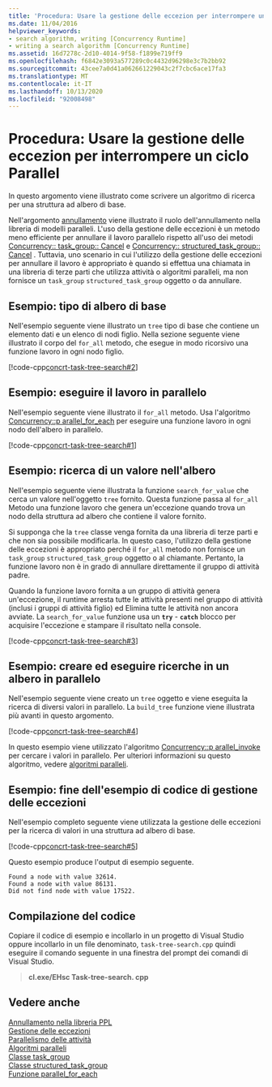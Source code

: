 ```yaml
---
title: 'Procedura: Usare la gestione delle eccezion per interrompere un ciclo Parallel'
ms.date: 11/04/2016
helpviewer_keywords:
- search algorithm, writing [Concurrency Runtime]
- writing a search algorithm [Concurrency Runtime]
ms.assetid: 16d7278c-2d10-4014-9f58-f1899e719ff9
ms.openlocfilehash: f6842e3093a577289c0c4432d96298e3c7b2bb92
ms.sourcegitcommit: 43cee7a0d41a062661229043c2f7cbc6ace17fa3
ms.translationtype: MT
ms.contentlocale: it-IT
ms.lasthandoff: 10/13/2020
ms.locfileid: "92008498"
---
```

# <a name="how-to-use-exception-handling-to-break-from-a-parallel-loop"></a>Procedura: Usare la gestione delle eccezion per interrompere un ciclo Parallel

In questo argomento viene illustrato come scrivere un algoritmo di ricerca per una struttura ad albero di base.

Nell'argomento [annullamento](cancellation-in-the-ppl.md) viene illustrato il ruolo dell'annullamento nella libreria di modelli paralleli. L'uso della gestione delle eccezioni è un metodo meno efficiente per annullare il lavoro parallelo rispetto all'uso dei metodi [Concurrency:: task_group:: Cancel](reference/task-group-class.md#cancel) e [Concurrency:: structured_task_group:: Cancel](reference/structured-task-group-class.md#cancel) . Tuttavia, uno scenario in cui l'utilizzo della gestione delle eccezioni per annullare il lavoro è appropriato è quando si effettua una chiamata in una libreria di terze parti che utilizza attività o algoritmi paralleli, ma non fornisce un `task_group` `structured_task_group` oggetto o da annullare.

## <a name="example-basic-tree-type"></a>Esempio: tipo di albero di base

Nell'esempio seguente viene illustrato un `tree` tipo di base che contiene un elemento dati e un elenco di nodi figlio. Nella sezione seguente viene illustrato il corpo del `for_all` metodo, che esegue in modo ricorsivo una funzione lavoro in ogni nodo figlio.

[!code-cpp[concrt-task-tree-search#2](../../parallel/concrt/codesnippet/cpp/how-to-use-exception-handling-to-break-from-a-parallel-loop_1.cpp)]

## <a name="example-perform-work-in-parallel"></a>Esempio: eseguire il lavoro in parallelo

Nell'esempio seguente viene illustrato il `for_all` metodo. Usa l'algoritmo [Concurrency::p arallel_for_each](reference/concurrency-namespace-functions.md#parallel_for_each) per eseguire una funzione lavoro in ogni nodo dell'albero in parallelo.

[!code-cpp[concrt-task-tree-search#1](../../parallel/concrt/codesnippet/cpp/how-to-use-exception-handling-to-break-from-a-parallel-loop_2.cpp)]

## <a name="example--search-the-tree-for-a-value"></a>Esempio: ricerca di un valore nell'albero

Nell'esempio seguente viene illustrata la funzione `search_for_value` che cerca un valore nell'oggetto `tree` fornito. Questa funzione passa al `for_all` Metodo una funzione lavoro che genera un'eccezione quando trova un nodo della struttura ad albero che contiene il valore fornito.

Si supponga che la `tree` classe venga fornita da una libreria di terze parti e che non sia possibile modificarla. In questo caso, l'utilizzo della gestione delle eccezioni è appropriato perché il `for_all` metodo non fornisce un `task_group` `structured_task_group` oggetto o al chiamante. Pertanto, la funzione lavoro non è in grado di annullare direttamente il gruppo di attività padre.

Quando la funzione lavoro fornita a un gruppo di attività genera un'eccezione, il runtime arresta tutte le attività presenti nel gruppo di attività (inclusi i gruppi di attività figlio) ed Elimina tutte le attività non ancora avviate. La `search_for_value` funzione usa un **`try`** - **`catch`** blocco per acquisire l'eccezione e stampare il risultato nella console.

[!code-cpp[concrt-task-tree-search#3](../../parallel/concrt/codesnippet/cpp/how-to-use-exception-handling-to-break-from-a-parallel-loop_3.cpp)]

## <a name="example-create-and-search-a-tree-in-parallel"></a>Esempio: creare ed eseguire ricerche in un albero in parallelo

Nell'esempio seguente viene creato un `tree` oggetto e viene eseguita la ricerca di diversi valori in parallelo. La `build_tree` funzione viene illustrata più avanti in questo argomento.

[!code-cpp[concrt-task-tree-search#4](../../parallel/concrt/codesnippet/cpp/how-to-use-exception-handling-to-break-from-a-parallel-loop_4.cpp)]

In questo esempio viene utilizzato l'algoritmo [Concurrency::p arallel_invoke](reference/concurrency-namespace-functions.md#parallel_invoke) per cercare i valori in parallelo. Per ulteriori informazioni su questo algoritmo, vedere [algoritmi paralleli](../../parallel/concrt/parallel-algorithms.md).

## <a name="example-finished-exception-handling-code-sample"></a>Esempio: fine dell'esempio di codice di gestione delle eccezioni

Nell'esempio completo seguente viene utilizzata la gestione delle eccezioni per la ricerca di valori in una struttura ad albero di base.

[!code-cpp[concrt-task-tree-search#5](../../parallel/concrt/codesnippet/cpp/how-to-use-exception-handling-to-break-from-a-parallel-loop_5.cpp)]

Questo esempio produce l'output di esempio seguente.

```Output
Found a node with value 32614.
Found a node with value 86131.
Did not find node with value 17522.
```

## <a name="compiling-the-code"></a>Compilazione del codice

Copiare il codice di esempio e incollarlo in un progetto di Visual Studio oppure incollarlo in un file denominato, `task-tree-search.cpp` quindi eseguire il comando seguente in una finestra del prompt dei comandi di Visual Studio.

> **cl.exe/EHsc Task-tree-search. cpp**

## <a name="see-also"></a>Vedere anche

[Annullamento nella libreria PPL](cancellation-in-the-ppl.md)<br/>
[Gestione delle eccezioni](../../parallel/concrt/exception-handling-in-the-concurrency-runtime.md)<br/>
[Parallelismo delle attività](../../parallel/concrt/task-parallelism-concurrency-runtime.md)<br/>
[Algoritmi paralleli](../../parallel/concrt/parallel-algorithms.md)<br/>
[Classe task_group](reference/task-group-class.md)<br/>
[Classe structured_task_group](../../parallel/concrt/reference/structured-task-group-class.md)<br/>
[Funzione parallel_for_each](reference/concurrency-namespace-functions.md#parallel_for_each)
